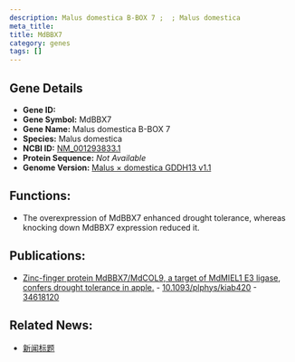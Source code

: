 ```yaml
---
description: Malus domestica B-BOX 7 ;  ; Malus domestica
meta_title:
title: MdBBX7
category: genes
tags: []
---
```


## Gene Details
- **Gene ID:**	[](https://www.maizegdb.org/gene_center/gene/)
- **Gene Symbol:** MdBBX7
- **Gene Name:** Malus domestica B-BOX 7
- **Species:** Malus domestica
- **NCBI ID:** [ NM_001293833.1 ]()
- **Protein Sequence:** *Not Available*
- **Genome Version:** [Malus × domestica GDDH13 v1.1]()

## Functions:
   - The overexpression of MdBBX7 enhanced drought tolerance, whereas knocking down MdBBX7 expression reduced it.

## Publications:
   - [Zinc-finger protein MdBBX7/MdCOL9, a target of MdMIEL1 E3 ligase, confers drought tolerance in apple.]( https://academic.oup.com/plphys/article/188/1/540/6361660?login=true ) - [10.1093/plphys/kiab420]( https://academic.oup.com/plphys/article/188/1/540/6361660?login=true ) - [34618120](https://pubmed.ncbi.nlm.nih.gov/34618120/)

## Related News:
   - [新闻标题](https://mp.weixin.qq.com/s?__biz=Mzg3MDEwNDEyMg==&mid=2247516613&idx=5&sn=9ce78a8eb2fd86ff6fbdfd9baa659de4&chksm=ce902c90f9e7a5862d56ec7ed327db7231301f79e11438268412dd2a075ba4b15268147e0977&scene=27#wechat_redirect)
